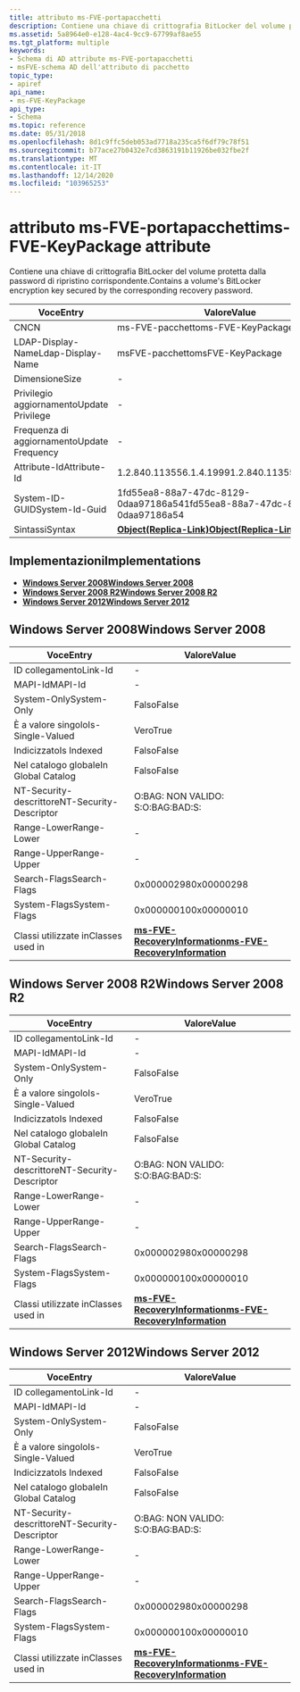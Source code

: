 ```yaml
---
title: attributo ms-FVE-portapacchetti
description: Contiene una chiave di crittografia BitLocker del volume protetta dalla password di ripristino corrispondente.
ms.assetid: 5a8964e0-e128-4ac4-9cc9-67799af8ae55
ms.tgt_platform: multiple
keywords:
- Schema di AD attribute ms-FVE-portapacchetti
- msFVE-schema AD dell'attributo di pacchetto
topic_type:
- apiref
api_name:
- ms-FVE-KeyPackage
api_type:
- Schema
ms.topic: reference
ms.date: 05/31/2018
ms.openlocfilehash: 8d1c9ffc5deb053ad7718a235ca5f6df79c78f51
ms.sourcegitcommit: b77ace27b0432e7cd3863191b11926be032fbe2f
ms.translationtype: MT
ms.contentlocale: it-IT
ms.lasthandoff: 12/14/2020
ms.locfileid: "103965253"
---
```

# <a name="ms-fve-keypackage-attribute"></a><span data-ttu-id="223be-105">attributo ms-FVE-portapacchetti</span><span class="sxs-lookup"><span data-stu-id="223be-105">ms-FVE-KeyPackage attribute</span></span>

<span data-ttu-id="223be-106">Contiene una chiave di crittografia BitLocker del volume protetta dalla password di ripristino corrispondente.</span><span class="sxs-lookup"><span data-stu-id="223be-106">Contains a volume's BitLocker encryption key secured by the corresponding recovery password.</span></span>



| <span data-ttu-id="223be-107">Voce</span><span class="sxs-lookup"><span data-stu-id="223be-107">Entry</span></span> | <span data-ttu-id="223be-108">Valore</span><span class="sxs-lookup"><span data-stu-id="223be-108">Value</span></span> |
|-------------------|-------------------------------------------------------|
| <span data-ttu-id="223be-109">CN</span><span class="sxs-lookup"><span data-stu-id="223be-109">CN</span></span>                | <span data-ttu-id="223be-110">ms-FVE-pacchetto</span><span class="sxs-lookup"><span data-stu-id="223be-110">ms-FVE-KeyPackage</span></span>                                     |
| <span data-ttu-id="223be-111">LDAP-Display-Name</span><span class="sxs-lookup"><span data-stu-id="223be-111">Ldap-Display-Name</span></span> | <span data-ttu-id="223be-112">msFVE-pacchetto</span><span class="sxs-lookup"><span data-stu-id="223be-112">msFVE-KeyPackage</span></span>                                      |
| <span data-ttu-id="223be-113">Dimensione</span><span class="sxs-lookup"><span data-stu-id="223be-113">Size</span></span>              | \-                                                    |
| <span data-ttu-id="223be-114">Privilegio aggiornamento</span><span class="sxs-lookup"><span data-stu-id="223be-114">Update Privilege</span></span>  | \-                                                    |
| <span data-ttu-id="223be-115">Frequenza di aggiornamento</span><span class="sxs-lookup"><span data-stu-id="223be-115">Update Frequency</span></span>  | \-                                                    |
| <span data-ttu-id="223be-116">Attribute-Id</span><span class="sxs-lookup"><span data-stu-id="223be-116">Attribute-Id</span></span>      | <span data-ttu-id="223be-117">1.2.840.113556.1.4.1999</span><span class="sxs-lookup"><span data-stu-id="223be-117">1.2.840.113556.1.4.1999</span></span>                               |
| <span data-ttu-id="223be-118">System-ID-GUID</span><span class="sxs-lookup"><span data-stu-id="223be-118">System-Id-Guid</span></span>    | <span data-ttu-id="223be-119">1fd55ea8-88a7-47dc-8129-0daa97186a54</span><span class="sxs-lookup"><span data-stu-id="223be-119">1fd55ea8-88a7-47dc-8129-0daa97186a54</span></span>                  |
| <span data-ttu-id="223be-120">Sintassi</span><span class="sxs-lookup"><span data-stu-id="223be-120">Syntax</span></span>            | [<span data-ttu-id="223be-121">**Object(Replica-Link)**</span><span class="sxs-lookup"><span data-stu-id="223be-121">**Object(Replica-Link)**</span></span>](s-object-replica-link.md) |



## <a name="implementations"></a><span data-ttu-id="223be-122">Implementazioni</span><span class="sxs-lookup"><span data-stu-id="223be-122">Implementations</span></span>

-   [<span data-ttu-id="223be-123">**Windows Server 2008**</span><span class="sxs-lookup"><span data-stu-id="223be-123">**Windows Server 2008**</span></span>](#windows-server-2008)
-   [<span data-ttu-id="223be-124">**Windows Server 2008 R2**</span><span class="sxs-lookup"><span data-stu-id="223be-124">**Windows Server 2008 R2**</span></span>](#windows-server-2008-r2)
-   [<span data-ttu-id="223be-125">**Windows Server 2012**</span><span class="sxs-lookup"><span data-stu-id="223be-125">**Windows Server 2012**</span></span>](#windows-server-2012)

## <a name="windows-server-2008"></a><span data-ttu-id="223be-126">Windows Server 2008</span><span class="sxs-lookup"><span data-stu-id="223be-126">Windows Server 2008</span></span>



| <span data-ttu-id="223be-127">Voce</span><span class="sxs-lookup"><span data-stu-id="223be-127">Entry</span></span> | <span data-ttu-id="223be-128">Valore</span><span class="sxs-lookup"><span data-stu-id="223be-128">Value</span></span> |
|------------------------|------------------------------------------------------------------------------|
| <span data-ttu-id="223be-129">ID collegamento</span><span class="sxs-lookup"><span data-stu-id="223be-129">Link-Id</span></span>                | \-                                                                           |
| <span data-ttu-id="223be-130">MAPI-Id</span><span class="sxs-lookup"><span data-stu-id="223be-130">MAPI-Id</span></span>                | \-                                                                           |
| <span data-ttu-id="223be-131">System-Only</span><span class="sxs-lookup"><span data-stu-id="223be-131">System-Only</span></span>            | <span data-ttu-id="223be-132">Falso</span><span class="sxs-lookup"><span data-stu-id="223be-132">False</span></span>                                                                        |
| <span data-ttu-id="223be-133">È a valore singolo</span><span class="sxs-lookup"><span data-stu-id="223be-133">Is-Single-Valued</span></span>       | <span data-ttu-id="223be-134">Vero</span><span class="sxs-lookup"><span data-stu-id="223be-134">True</span></span>                                                                         |
| <span data-ttu-id="223be-135">Indicizzato</span><span class="sxs-lookup"><span data-stu-id="223be-135">Is Indexed</span></span>             | <span data-ttu-id="223be-136">Falso</span><span class="sxs-lookup"><span data-stu-id="223be-136">False</span></span>                                                                        |
| <span data-ttu-id="223be-137">Nel catalogo globale</span><span class="sxs-lookup"><span data-stu-id="223be-137">In Global Catalog</span></span>      | <span data-ttu-id="223be-138">Falso</span><span class="sxs-lookup"><span data-stu-id="223be-138">False</span></span>                                                                        |
| <span data-ttu-id="223be-139">NT-Security-descrittore</span><span class="sxs-lookup"><span data-stu-id="223be-139">NT-Security-Descriptor</span></span> | <span data-ttu-id="223be-140">O:BAG: NON VALIDO: S:</span><span class="sxs-lookup"><span data-stu-id="223be-140">O:BAG:BAD:S:</span></span>                                                                 |
| <span data-ttu-id="223be-141">Range-Lower</span><span class="sxs-lookup"><span data-stu-id="223be-141">Range-Lower</span></span>            | \-                                                                           |
| <span data-ttu-id="223be-142">Range-Upper</span><span class="sxs-lookup"><span data-stu-id="223be-142">Range-Upper</span></span>            | \-                                                                           |
| <span data-ttu-id="223be-143">Search-Flags</span><span class="sxs-lookup"><span data-stu-id="223be-143">Search-Flags</span></span>           | <span data-ttu-id="223be-144">0x00000298</span><span class="sxs-lookup"><span data-stu-id="223be-144">0x00000298</span></span>                                                                   |
| <span data-ttu-id="223be-145">System-Flags</span><span class="sxs-lookup"><span data-stu-id="223be-145">System-Flags</span></span>           | <span data-ttu-id="223be-146">0x00000010</span><span class="sxs-lookup"><span data-stu-id="223be-146">0x00000010</span></span>                                                                   |
| <span data-ttu-id="223be-147">Classi utilizzate in</span><span class="sxs-lookup"><span data-stu-id="223be-147">Classes used in</span></span>        | [<span data-ttu-id="223be-148">**ms-FVE-RecoveryInformation**</span><span class="sxs-lookup"><span data-stu-id="223be-148">**ms-FVE-RecoveryInformation**</span></span>](c-msfve-recoveryinformation.md)<br/> |



## <a name="windows-server-2008-r2"></a><span data-ttu-id="223be-149">Windows Server 2008 R2</span><span class="sxs-lookup"><span data-stu-id="223be-149">Windows Server 2008 R2</span></span>



| <span data-ttu-id="223be-150">Voce</span><span class="sxs-lookup"><span data-stu-id="223be-150">Entry</span></span> | <span data-ttu-id="223be-151">Valore</span><span class="sxs-lookup"><span data-stu-id="223be-151">Value</span></span> |
|------------------------|------------------------------------------------------------------------------|
| <span data-ttu-id="223be-152">ID collegamento</span><span class="sxs-lookup"><span data-stu-id="223be-152">Link-Id</span></span>                | \-                                                                           |
| <span data-ttu-id="223be-153">MAPI-Id</span><span class="sxs-lookup"><span data-stu-id="223be-153">MAPI-Id</span></span>                | \-                                                                           |
| <span data-ttu-id="223be-154">System-Only</span><span class="sxs-lookup"><span data-stu-id="223be-154">System-Only</span></span>            | <span data-ttu-id="223be-155">Falso</span><span class="sxs-lookup"><span data-stu-id="223be-155">False</span></span>                                                                        |
| <span data-ttu-id="223be-156">È a valore singolo</span><span class="sxs-lookup"><span data-stu-id="223be-156">Is-Single-Valued</span></span>       | <span data-ttu-id="223be-157">Vero</span><span class="sxs-lookup"><span data-stu-id="223be-157">True</span></span>                                                                         |
| <span data-ttu-id="223be-158">Indicizzato</span><span class="sxs-lookup"><span data-stu-id="223be-158">Is Indexed</span></span>             | <span data-ttu-id="223be-159">Falso</span><span class="sxs-lookup"><span data-stu-id="223be-159">False</span></span>                                                                        |
| <span data-ttu-id="223be-160">Nel catalogo globale</span><span class="sxs-lookup"><span data-stu-id="223be-160">In Global Catalog</span></span>      | <span data-ttu-id="223be-161">Falso</span><span class="sxs-lookup"><span data-stu-id="223be-161">False</span></span>                                                                        |
| <span data-ttu-id="223be-162">NT-Security-descrittore</span><span class="sxs-lookup"><span data-stu-id="223be-162">NT-Security-Descriptor</span></span> | <span data-ttu-id="223be-163">O:BAG: NON VALIDO: S:</span><span class="sxs-lookup"><span data-stu-id="223be-163">O:BAG:BAD:S:</span></span>                                                                 |
| <span data-ttu-id="223be-164">Range-Lower</span><span class="sxs-lookup"><span data-stu-id="223be-164">Range-Lower</span></span>            | \-                                                                           |
| <span data-ttu-id="223be-165">Range-Upper</span><span class="sxs-lookup"><span data-stu-id="223be-165">Range-Upper</span></span>            | \-                                                                           |
| <span data-ttu-id="223be-166">Search-Flags</span><span class="sxs-lookup"><span data-stu-id="223be-166">Search-Flags</span></span>           | <span data-ttu-id="223be-167">0x00000298</span><span class="sxs-lookup"><span data-stu-id="223be-167">0x00000298</span></span>                                                                   |
| <span data-ttu-id="223be-168">System-Flags</span><span class="sxs-lookup"><span data-stu-id="223be-168">System-Flags</span></span>           | <span data-ttu-id="223be-169">0x00000010</span><span class="sxs-lookup"><span data-stu-id="223be-169">0x00000010</span></span>                                                                   |
| <span data-ttu-id="223be-170">Classi utilizzate in</span><span class="sxs-lookup"><span data-stu-id="223be-170">Classes used in</span></span>        | [<span data-ttu-id="223be-171">**ms-FVE-RecoveryInformation**</span><span class="sxs-lookup"><span data-stu-id="223be-171">**ms-FVE-RecoveryInformation**</span></span>](c-msfve-recoveryinformation.md)<br/> |



## <a name="windows-server-2012"></a><span data-ttu-id="223be-172">Windows Server 2012</span><span class="sxs-lookup"><span data-stu-id="223be-172">Windows Server 2012</span></span>



| <span data-ttu-id="223be-173">Voce</span><span class="sxs-lookup"><span data-stu-id="223be-173">Entry</span></span> | <span data-ttu-id="223be-174">Valore</span><span class="sxs-lookup"><span data-stu-id="223be-174">Value</span></span> |
|------------------------|------------------------------------------------------------------------------|
| <span data-ttu-id="223be-175">ID collegamento</span><span class="sxs-lookup"><span data-stu-id="223be-175">Link-Id</span></span>                | \-                                                                           |
| <span data-ttu-id="223be-176">MAPI-Id</span><span class="sxs-lookup"><span data-stu-id="223be-176">MAPI-Id</span></span>                | \-                                                                           |
| <span data-ttu-id="223be-177">System-Only</span><span class="sxs-lookup"><span data-stu-id="223be-177">System-Only</span></span>            | <span data-ttu-id="223be-178">Falso</span><span class="sxs-lookup"><span data-stu-id="223be-178">False</span></span>                                                                        |
| <span data-ttu-id="223be-179">È a valore singolo</span><span class="sxs-lookup"><span data-stu-id="223be-179">Is-Single-Valued</span></span>       | <span data-ttu-id="223be-180">Vero</span><span class="sxs-lookup"><span data-stu-id="223be-180">True</span></span>                                                                         |
| <span data-ttu-id="223be-181">Indicizzato</span><span class="sxs-lookup"><span data-stu-id="223be-181">Is Indexed</span></span>             | <span data-ttu-id="223be-182">Falso</span><span class="sxs-lookup"><span data-stu-id="223be-182">False</span></span>                                                                        |
| <span data-ttu-id="223be-183">Nel catalogo globale</span><span class="sxs-lookup"><span data-stu-id="223be-183">In Global Catalog</span></span>      | <span data-ttu-id="223be-184">Falso</span><span class="sxs-lookup"><span data-stu-id="223be-184">False</span></span>                                                                        |
| <span data-ttu-id="223be-185">NT-Security-descrittore</span><span class="sxs-lookup"><span data-stu-id="223be-185">NT-Security-Descriptor</span></span> | <span data-ttu-id="223be-186">O:BAG: NON VALIDO: S:</span><span class="sxs-lookup"><span data-stu-id="223be-186">O:BAG:BAD:S:</span></span>                                                                 |
| <span data-ttu-id="223be-187">Range-Lower</span><span class="sxs-lookup"><span data-stu-id="223be-187">Range-Lower</span></span>            | \-                                                                           |
| <span data-ttu-id="223be-188">Range-Upper</span><span class="sxs-lookup"><span data-stu-id="223be-188">Range-Upper</span></span>            | \-                                                                           |
| <span data-ttu-id="223be-189">Search-Flags</span><span class="sxs-lookup"><span data-stu-id="223be-189">Search-Flags</span></span>           | <span data-ttu-id="223be-190">0x00000298</span><span class="sxs-lookup"><span data-stu-id="223be-190">0x00000298</span></span>                                                                   |
| <span data-ttu-id="223be-191">System-Flags</span><span class="sxs-lookup"><span data-stu-id="223be-191">System-Flags</span></span>           | <span data-ttu-id="223be-192">0x00000010</span><span class="sxs-lookup"><span data-stu-id="223be-192">0x00000010</span></span>                                                                   |
| <span data-ttu-id="223be-193">Classi utilizzate in</span><span class="sxs-lookup"><span data-stu-id="223be-193">Classes used in</span></span>        | [<span data-ttu-id="223be-194">**ms-FVE-RecoveryInformation**</span><span class="sxs-lookup"><span data-stu-id="223be-194">**ms-FVE-RecoveryInformation**</span></span>](c-msfve-recoveryinformation.md)<br/> |



 

 





